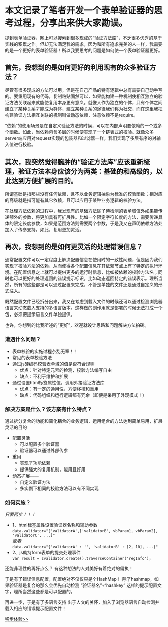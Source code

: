 # 本文记录了笔者开发一个表单验证器的思考过程，分享出来供大家勘误。

提到表单验证器，网上可以搜索到很多现成的“验证方法库”，不乏很多优秀的基于实践的积累之作。但却无法满足我的需求，因为和所有追求完美的人一样，我需要的是一个更好的表单验证器！所以我要思考的问题是如何使一个表单验证器更好。

## 首先，我想到的是如何更好的利用现有的众多验证方法？

尽管有很多现成的方法可以用，但是在自己产品的特有逻辑中总有需要自己动手写的。要重用现有的代码，复制粘贴固然可以，如果能构建一种机制使相互独立的验证方法关联起来就能使复用本身更有意义。就像人作为独立的个体，只有个体之间建立了某种关系才能成为群体，建立某种关系的途径我们称为社交，而在这里我把构建验证方法相互关联的机制叫做动态依赖，注意依赖不是require。

“依赖”的使用场景是在自定义验证方法的时候，可以在内部声明要依赖的一个或多个函数。如此，当依赖包含多层的时候便实现了一个链表式的校验。就像众多server端应用对request实现的包装器和过滤器一样，我们实现了多层有序的对输入值进行校验。

## 其次，我突然觉得臃肿的“验证方法库”应该重新梳理，验证方法本身应该分为两类：基础的和高级的，以此达到方便扩展的目的。

所谓基础是指那些没有任何依赖，且不以业务逻辑抽象为标准的校验函数；相对应的高级就是指可能有其它依赖，且可以应用于某种业务逻辑的校验方法。

在处理方法依赖的过程中，我发现有的基础方法除了待检测的表单域值外如果能传递额外的参数，将更加具有可扩展性。比如一个限定字符长度的方法，需要传递具体的限定长度参数，如果是范围方法则需要两个参数，于是我又在声明依赖方法处加入了传参支持。如此，复用更加灵活。

## 再次，我想到的是如何更灵活的处理错误信息？

通常配置文件可以一定程度上解决配置信息在使用时的一致性问题，但是因为我们实现了校验方法的依赖，从而使得各个配置信息在其依赖节点上有了特定的执行环境。在配置信息之上就可以提供更多的运行时信息，比如被依赖的校验方法名；同时也可以更好的处理返回的错误提示标识，比如动态返回特定的错误表示。理所当然，所有的这些都是可以通过配置来完成，不管是单独的文件还是通过自定义的形式注入。

既然配置文件已经拆分出来，我又在考虑到载入文件的时候还可以通过检测浏览器语言来动态载入支持的多语言版本。这样做的副作用就是部署的时候无法打成一个包，必须把提示语言文件单独提供。

也许，你想到的比我所述的“更好”，欢迎就设计思路和问题解决方法拍砖。


### 遭遇什么问题？
- 表单校验的实施过程杂乱无章！！
- 常见的表单校验方法
- 通过js硬编码校验表单域的值是否符合规则
  - 优点：针对特定元素的检测，校验方法编写自由
  - 缺点：不利于维护和扩展
- 通过设置html标签属性值，调用外接验证方法库
  - 优点：有一定的通用性，方便移植和重用
  - 缺点：代码组织和运行逻辑都有冗余（即便是采用了外观模式！）
     


### 解决方案是什么？该方案有什么特点？
通过拆分复合的功能和简化耦合的业务逻辑，运用组合的方法达到简单易用，扩展灵活的目的
- 配置灵活
  - 可以配置多个验证器
  - 验证器可以通过外部传参
- 重用
  - 实现了功能依赖
  - 提供强大的复用机制，能用且好用
- 动态扩展——
  - 自定义验证方法
  - 多实例下相同的校验方法可以有不同实现



### 如何实施？
*只要两步！！！*
- 1、html标签属性设置验证器名称和辅助参数    
`data-validator="['validatorA',['validatorB', vbParam1, vbParam2], 'validatorC', ...]"`  
*或者*   
`data-validator="{'validatorA' : '', 'validatorB' : [2, 10], ...}"`
- 2、js劫持form表单的提交处理事件   
`var result = zvalidator.create().traverseContainer('regInfo');`



还能非理性的再好点么？
有这种想法的人对美好有着绝对的偏执！

于是有了错误信息配置，配置绝对不仅仅只是个HashMap！
     除了hashmap，如果验证器是复合的那么会优先自动检测 “验证器名”+“hashkey” 这样的提示配置文字，理所当然这些都是可以配置的。

再进一步，于是有了多语言支持
     出于人文的关怀，加入了浏览器语言自动检测并载入相应的错误提示配置文件！
     
[移步体验>>](https://github.com/guxima/zvalidator)
